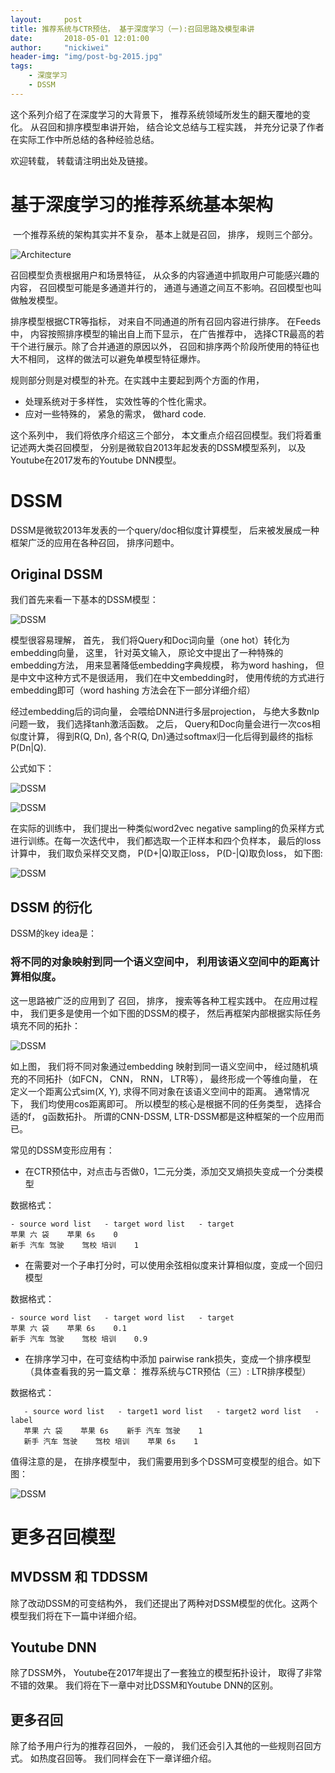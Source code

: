 ```yaml
---
layout:     post
title: 推荐系统与CTR预估， 基于深度学习（一):召回思路及模型串讲
date:       2018-05-01 12:01:00
author:     "nickiwei"
header-img: "img/post-bg-2015.jpg"
tags:
    - 深度学习
    - DSSM
---
```


这个系列介绍了在深度学习的大背景下， 推荐系统领域所发生的翻天覆地的变化。 从召回和排序模型串讲开始， 结合论文总结与工程实践， 并充分记录了作者在实际工作中所总结的各种经验总结。

欢迎转载， 转载请注明出处及链接。

# 基于深度学习的推荐系统基本架构
 一个推荐系统的架构其实并不复杂， 基本上就是召回， 排序， 规则三个部分。

![Architecture](/img/RC01.jpg)

召回模型负责根据用户和场景特征， 从众多的内容通道中抓取用户可能感兴趣的内容， 召回模型可能是多通道并行的， 通道与通道之间互不影响。召回模型也叫做触发模型。

排序模型根据CTR等指标， 对来自不同通道的所有召回内容进行排序。 在Feeds中， 内容按照排序模型的输出自上而下显示， 在广告推荐中， 选择CTR最高的若干个进行展示。除了合并通道的原因以外， 召回和排序两个阶段所使用的特征也大不相同， 这样的做法可以避免单模型特征爆炸。

规则部分则是对模型的补充。在实践中主要起到两个方面的作用， 

* 处理系统对于多样性， 实效性等的个性化需求。
* 应对一些特殊的， 紧急的需求， 做hard code.

这个系列中， 我们将依序介绍这三个部分， 本文重点介绍召回模型。我们将着重记述两大类召回模型， 分别是微软自2013年起发表的DSSM模型系列， 以及Youtube在2017发布的Youtube DNN模型。

# DSSM

DSSM是微软2013年发表的一个query/doc相似度计算模型， 后来被发展成一种框架广泛的应用在各种召回， 排序问题中。

## Original DSSM

我们首先来看一下基本的DSSM模型：

![DSSM](/img/ZH01.png)

模型很容易理解， 首先， 我们将Query和Doc词向量（one hot）转化为embedding向量， 这里， 针对英文输入， 原论文中提出了一种特殊的embedding方法， 用来显著降低embedding字典规模， 称为word hashing， 但是中文中这种方式不是很适用， 我们在中文embedding时， 使用传统的方式进行embedding即可（word hashing 方法会在下一部分详细介绍）


经过embedding后的词向量， 会喂给DNN进行多层projection， 与绝大多数nlp问题一致， 我们选择tanh激活函数。 之后， Query和Doc向量会进行一次cos相似度计算， 得到R(Q, Dn), 各个R(Q, Dn)通过softmax归一化后得到最终的指标P(Dn\|Q).

公式如下：

![DSSM](/img/ZH03.jpg)

![DSSM](/img/ZH04.png)

在实际的训练中， 我们提出一种类似word2vec negative sampling的负采样方式进行训练。在每一次迭代中， 我们都选取一个正样本和四个负样本， 最后的loss计算中， 我们取负采样交叉商， P(D+\|Q)取正loss， P(D-\|Q)取负loss， 如下图:

![DSSM](/img/ZH07.jpg)

## DSSM 的衍化

DSSM的key idea是：

### 将不同的对象映射到同一个语义空间中， 利用该语义空间中的距离计算相似度。

这一思路被广泛的应用到了 召回， 排序， 搜索等各种工程实践中。 在应用过程中， 我们更多是使用一个如下图的DSSM的模子， 然后再框架内部根据实际任务填充不同的拓扑：

![DSSM](/img/ZH05.jpg)

如上图， 我们将不同对象通过embedding 映射到同一语义空间中， 经过随机填充的不同拓扑（如FCN， CNN， RNN， LTR等）， 最终形成一个等维向量， 在定义一个距离公式sim(X, Y), 求得不同对象在该语义空间中的距离。 通常情况下， 我们均使用cos距离即可。 所以模型的核心是根据不同的任务类型， 选择合适的f， g函数拓扑。 所谓的CNN-DSSM, LTR-DSSM都是这种框架的一个应用而已。

常见的DSSM变形应用有：

* 在CTR预估中，对点击与否做0，1二元分类，添加交叉熵损失变成一个分类模型

数据格式：
	
	- source word list   - target word list   - target
	苹果 六 袋    苹果 6s    0
	新手 汽车 驾驶    驾校 培训    1

* 在需要对一个子串打分时，可以使用余弦相似度来计算相似度，变成一个回归模型

数据格式：
	
	- source word list   - target word list   - target
	苹果 六 袋    苹果 6s    0.1
	新手 汽车 驾驶    驾校 培训    0.9

* 在排序学习中，在可变结构中添加 pairwise rank损失，变成一个排序模型（具体查看我的另一篇文章： 推荐系统与CTR预估（三）: LTR排序模型）

数据格式：

	   - source word list   - target1 word list   - target2 word list   - label
	   苹果 六 袋    苹果 6s    新手 汽车 驾驶    1
	   新手 汽车 驾驶    驾校 培训    苹果 6s    1


值得注意的是， 在排序模型中， 我们需要用到多个DSSM可变模型的组合。如下图：

![DSSM](/img/ZH06.jpg)

# 更多召回模型

## MVDSSM 和 TDDSSM

除了改动DSSM的可变结构外， 我们还提出了两种对DSSM模型的优化。这两个模型我们将在下一篇中详细介绍。

## Youtube DNN

除了DSSM外， Youtube在2017年提出了一套独立的模型拓扑设计， 取得了非常不错的效果。 我们将在下一章中对比DSSM和Youtube DNN的区别。

## 更多召回

除了给予用户行为的推荐召回外， 一般的， 我们还会引入其他的一些规则召回方式。 如热度召回等。 我们同样会在下一章详细介绍。



